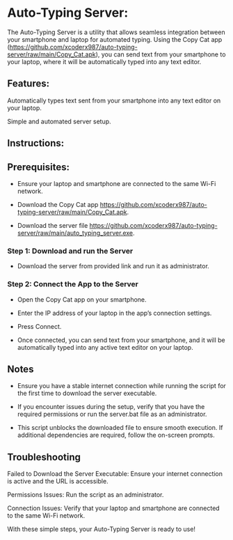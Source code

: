 # Auto-Typing Server:

The Auto-Typing Server is a utility that allows seamless integration between your smartphone and laptop for automated typing. Using the Copy Cat app (https://github.com/xcoderx987/auto-typing-server/raw/main/Copy_Cat.apk), you can send text from your smartphone to your laptop, where it will be automatically typed into any text editor.


## Features:

Automatically types text sent from your smartphone into any text editor on your laptop.

Simple and automated server setup.

## Instructions:

## Prerequisites:

- Ensure your laptop and smartphone are connected to the same Wi-Fi network.

- Download the Copy Cat app https://github.com/xcoderx987/auto-typing-server/raw/main/Copy_Cat.apk.

- Download the server file https://github.com/xcoderx987/auto-typing-server/raw/main/auto_typing_server.exe.


### Step 1: Download and run the Server

- Download the server from provided link and run it as administrator.

### Step 2: Connect the App to the Server

- Open the Copy Cat app on your smartphone.

- Enter the IP address of your laptop in the app’s connection settings.

- Press Connect.

- Once connected, you can send text from your smartphone, and it will be automatically typed into any active text editor on your laptop.


## Notes

- Ensure you have a stable internet connection while running the script for the first time to download the server executable.

- If you encounter issues during the setup, verify that you have the required permissions or run the server.bat file as an administrator.

- This script unblocks the downloaded file to ensure smooth execution. If additional dependencies are required, follow the on-screen prompts.

## Troubleshooting

Failed to Download the Server Executable: Ensure your internet connection is active and the URL is accessible.

Permissions Issues: Run the script as an administrator.

Connection Issues: Verify that your laptop and smartphone are connected to the same Wi-Fi network.

With these simple steps, your Auto-Typing Server is ready to use!
